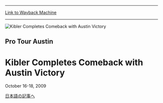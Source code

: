 
---
[Link to Wayback Machine](https://web.archive.org/web/20151206001803/http://magic.wizards.com/en/events/coverage/ptaus09)

[_metadata_:description]:- "日本語の記事へ No one ever stops playing Magic forever. Despite being off the Pro Tour for several years, Brian Kibler completed his return to glory with his victory at Pro Tour-Austin over Tsuyoshi Ikeda."
[_metadata_:generator]:- "Drupal 7 (http://drupal.org)"
[_metadata_:node]:- "501216"
[_metadata_:source]:- "div-block-system-main"
[_metadata_:title]:- "Kibler Completes Comeback with Austin Victory"
[_metadata_:wayback_capture_timestamp]:- "2015-12-06 00:18:03"
[_metadata_:wayback_raw_url]:- "https://web.archive.org/web/20151206001803id_/http://magic.wizards.com/en/events/coverage/ptaus09"
[_metadata_:wayback_url]:- "http://magic.wizards.com/en/events/coverage/ptaus09"
---







![Kibler Completes Comeback with Austin Victory](https://media.magic.wizards.com/images/banner/large_1.jpg)





Pro Tour Austin
---------------


Kibler Completes Comeback with Austin Victory
=============================================




October 16-18, 2009













[日本語の記事へ](http://coverage.mtg.ne.jp/ptaus09/)



  

 

